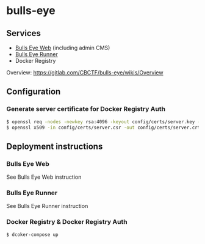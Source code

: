 # bulls-eye

## Services

- [Bulls Eye Web](https://gitlab.com/CBCTF/bulls-eye-web) (including admin CMS)
- [Bulls Eye Runner](https://gitlab.com/CBCTF/bulls-eye-runner)
- Docker Registry

Overview: <https://gitlab.com/CBCTF/bulls-eye/wikis/Overview>

## Configuration

### Generate server certificate for Docker Registry Auth

```sh
$ openssl req -nodes -newkey rsa:4096 -keyout config/certs/server.key -out config/certs/server.csr -subj "/CN=dockerauth"
$ openssl x509 -in config/certs/server.csr -out config/certs/server.crt -req -signkey config/certs/server.key -days 3650
```

## Deployment instructions

### Bulls Eye Web

See Bulls Eye Web instruction

### Bulls Eye Runner

See Bulls Eye Runner instruction

### Docker Registry & Docker Registry Auth

```sh
$ dcoker-compose up
```
